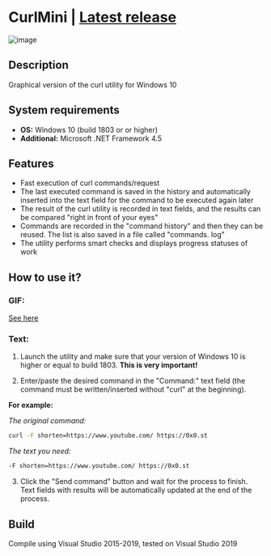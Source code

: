 # CurlMini | [Latest release](https://github.com/Zalexanninev15/CurlMini/releases/tag/1.0)

![image](https://i.imgur.com/GaEEDbp.png)

## Description
Graphical version of the curl utility for Windows 10

## System requirements
* **OS:** Windows 10 (build 1803 or or higher)
* **Additional:** Microsoft .NET Framework 4.5

## Features

* Fast execution of curl commands/request
* The last executed command is saved in the history and automatically inserted into the text field for the command to be executed again later
* The result of the curl utility is recorded in text fields, and the results can be compared "right in front of your eyes"
* Commands are recorded in the "command history" and then they can be reused. The list is also saved in a file called "commands. log"
* The utility performs smart checks and displays progress statuses of work

## How to use it?

### GIF: 

[See here](https://github.com/Zalexanninev15/CurlMini/blob/master/CurlMini-Example.gif)

### Text:

1. Launch the utility and make sure that your version of Windows 10 is higher or equal to build 1803. **This is very important!**

2. Enter/paste the desired command in the "Command:" text field (the command must be written/inserted without "curl" at the beginning). 

**For example:**

*The original command:* 

```bash
curl -F shorten=https://www.youtube.com/ https://0x0.st
```

*The text you need:*

```bash
-F shorten=https://www.youtube.com/ https://0x0.st
```

3. Click the "Send command" button and wait for the process to finish. Text fields with results will be automatically updated at the end of the process.

## Build
Compile using Visual Studio 2015-2019, tested on Visual Studio 2019
